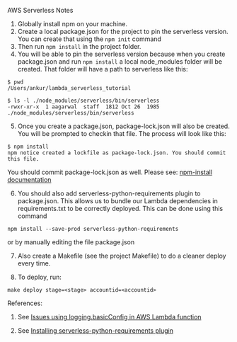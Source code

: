 AWS Serverless Notes

1. Globally install npm on your machine.
2. Create a local package.json for the project to pin the serverless version. You can create that using the `npm init` command
3. Then run `npm install` in the project folder.
4. You will be able to pin the serverless version because when you create package.json and run `npm install` a local node_modules folder will be created. That folder will have a path to serverless like this:
```
$ pwd
/Users/ankur/lambda_serverless_tutorial

$ ls -l ./node_modules/serverless/bin/serverless
-rwxr-xr-x  1 aagarwal  staff  1812 Oct 26  1985 ./node_modules/serverless/bin/serverless
```
5. Once you create a package.json, package-lock.json will also be created. You will be prompted to checkin that file.
The process will look like this:
```
$ npm install
npm notice created a lockfile as package-lock.json. You should commit this file.
```
You should commit package-lock.json as well. Please see:
[npm-install documentation](https://docs.npmjs.com/cli/install)

6. You should also add serverless-python-requirements plugin to package.json. This allows us to bundle our Lambda dependencies in requirements.txt to be correctly deployed. This can be done using this command
```
npm install --save-prod serverless-python-requirements
```
or by manually editing the file package.json

7.	Also create a Makefile (see the project Makefile) to do a cleaner deploy every time.

8. To deploy, run:
```
make deploy stage=<stage> accountid=<accountid>
```


References:

1. See [Issues using logging.basicConfig in AWS Lambda function](https://stackoverflow.com/questions/37703609/using-python-logging-with-aws-lambda)

2. See [Installing serverless-python-requirements plugin](https://serverless.com/blog/serverless-python-packaging/)
